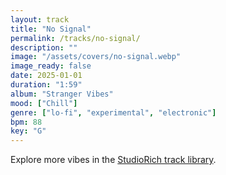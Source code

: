 ```yaml
---
layout: track
title: "No Signal"
permalink: /tracks/no-signal/
description: ""
image: "/assets/covers/no-signal.webp"
image_ready: false
date: 2025-01-01
duration: "1:59"
album: "Stranger Vibes"
mood: ["Chill"]
genre: ["lo-fi", "experimental", "electronic"]
bpm: 88
key: "G"
---
```


Explore more vibes in the [StudioRich track library](/tracks/).
